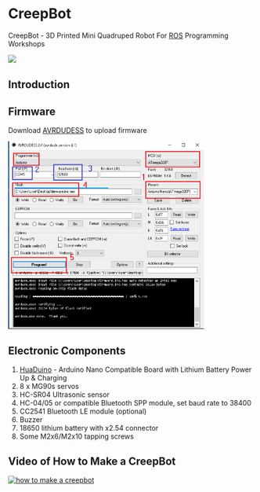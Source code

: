# CreepBot
CreepBot - 3D Printed Mini Quadruped Robot For [ROS](https://ros.org/) Programming Workshops

<img src="wiki/creepbot1.png" width="400">

## Introduction

## Firmware

Download [AVRDUDESS](https://blog.zakkemble.net/avrdudess-a-gui-for-avrdude/) to upload firmware

<img src="wiki/AVRDUDESS-2.4.png" width="400">

## Electronic Components
<ol>
  <li><a href="https://youtu.be/woJ8mIrGqf4?si=4_YU_JZL80stXMVt" target=_blank>HuaDuino</a> - Arduino Nano Compatible Board with Lithium Battery Power Up & Charging</li>
  <li>8 x MG90s servos</li>
  <li>HC-SR04 Ultrasonic sensor</li>
  <li>HC-04/05 or compatible Bluetooth SPP module, set baud rate to 38400
  <li>CC2541 Bluetooth LE module (optional)</li>
  <li>Buzzer</li>
  <li>18650 lithium battery with x2.54 connector</li>
  <li>Some M2x6/M2x10 tapping screws</li>
</ol>

## Video of How to Make a CreepBot

[![how to make a creepbot](https://img.youtube.com/vi/LDjwKNZhbA8/0.jpg)](https://www.youtube.com/watch?v=LDjwKNZhbA8)
